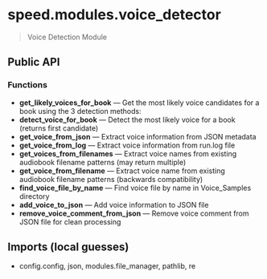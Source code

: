 # speed.modules.voice_detector

> Voice Detection Module

## Public API


### Functions
- **get_likely_voices_for_book** — Get the most likely voice candidates for a book using the 3 detection methods:
- **detect_voice_for_book** — Detect the most likely voice for a book (returns first candidate)
- **get_voice_from_json** — Extract voice information from JSON metadata
- **get_voice_from_log** — Extract voice information from run.log file
- **get_voices_from_filenames** — Extract voice names from existing audiobook filename patterns (may return multiple)
- **get_voice_from_filename** — Extract voice name from existing audiobook filename patterns (backwards compatibility)
- **find_voice_file_by_name** — Find voice file by name in Voice_Samples directory
- **add_voice_to_json** — Add voice information to JSON file
- **remove_voice_comment_from_json** — Remove voice comment from JSON file for clean processing

## Imports (local guesses)
- config.config, json, modules.file_manager, pathlib, re